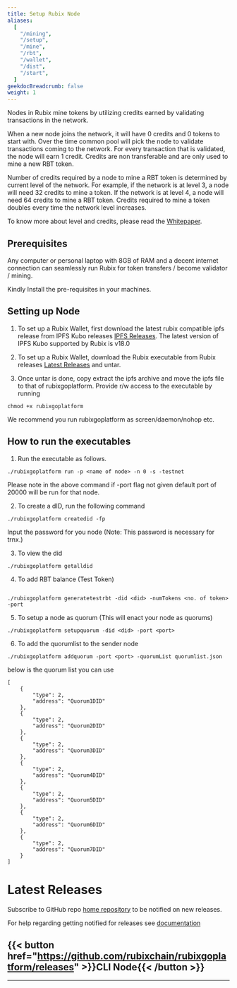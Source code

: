 ```yaml
---
title: Setup Rubix Node
aliases:
  [
    "/mining",
    "/setup",
    "/mine",
    "/rbt",
    "/wallet",
    "/dist",
    "/start",
  ]
geekdocBreadcrumb: false
weight: 1
---
```


Nodes in Rubix mine tokens by utilizing credits earned by validating transactions in the network.

When a new node joins the network, it will have 0 credits and 0 tokens to start with. Over the time common pool will pick the node to validate transactions coming to the network. For every transaction that is validated, the node will earn 1 credit. Credits are non transferable and are only used to mine a new RBT token.

Number of credits required by a node to mine a RBT token is determined by current level of the network. For example, if the network is at level 3, a node will need 32 credits to mine a token. If the network is at level 4, a node will need 64 credits to mine a RBT token. Credits required to mine a token doubles every time the network level increases.

To know more about level and credits, please read the [Whitepaper](https://github.com/rubixchain/rubixnetwork/raw/master/RubiX_WhitePaper%20R1.8.pdf).

## Prerequisites

Any computer or personal laptop with 8GB of RAM and a decent internet connection can seamlessly run Rubix for token transfers / become validator / mining.

Kindly Install the pre-requisites in your machines.

## Setting up Node

1. To set up a Rubix Wallet, first download the latest rubix compatible ipfs release from IPFS Kubo releases [IPFS Releases](https://github.com/ipfs/kubo/releases/tag/v0.18.0). The latest version of IPFS Kubo supported by Rubix is v18.0

2. To set up a Rubix Wallet, download the Rubix executable from Rubix releases [Latest Releases](https://github.com/rubixchain/rubixgoplatform/releases) and untar.

3. Once untar is done, copy extract the ipfs archive and move the ipfs file to that of rubixgoplatform. Provide r/w access to the executable by running

```
chmod +x rubixgoplatform
```

We recommend you run rubixgoplatform as screen/daemon/nohop etc.

## How to run the executables

1. Run the executable as follows.

```
./rubixgoplatform run -p <name of node> -n 0 -s -testnet
```
Please note in the above command if -port flag not given default port of 20000 will be run for that node.

2. To create a dID, run the following command

```
./rubixgoplatform createdid -fp
```
Input the password for you node (Note: This password is necessary for trnx.)

3. To view the did

```
./rubixgoplatform getalldid
```

4. To add RBT balance (Test Token)

```

./rubixgoplatform generatetestrbt -did <did> -numTokens <no. of token> -port
```

5. To setup a node as quorum (This will enact your node as quorums)

```
./rubixgoplatform setupquorum -did <did> -port <port>
```

6. To add the quorumlist to the sender node

```
./rubixgoplatform addquorum -port <port> -quorumList quorumlist.json
```
below is the quorum list you can use

```
[
    {
        "type": 2,
        "address": "Quorum1DID"
    },
    {
        "type": 2,
        "address": "Quorum2DID"
    },
    {
        "type": 2,
        "address": "Quorum3DID"
    },
    {
        "type": 2,
        "address": "Quorum4DID"
    },
    {
        "type": 2,
        "address": "Quorum5DID"
    },
    {
        "type": 2,
        "address": "Quorum6DID"
    },
    {
        "type": 2,
        "address": "Quorum7DID"
    }
]

```



# Latest Releases

Subscribe to GitHub repo [home repository](https://github.com/rubixchain/rubixgoplatform) to be notified on new releases.

For help regarding getting notified for releases see [documentation](https://docs.github.com/en/account-and-profile/managing-subscriptions-and-notifications-on-github/managing-subscriptions-for-activity-on-github/viewing-your-subscriptions)

## {{< button href="https://github.com/rubixchain/rubixgoplatform/releases" >}}CLI Node{{< /button >}}

---
<br>


